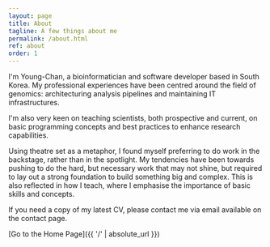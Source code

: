 ```yaml
---
layout: page
title: About
tagline: A few things about me
permalink: /about.html
ref: about
order: 1
---
```


I'm Young-Chan, a bioinformatician and software developer based in South Korea.
My professional experiences have been centred around the field of genomics:
architecturing analysis pipelines and maintaining IT infrastructures.

I'm also very keen on teaching scientists, both prospective and current, on basic
programming concepts and best practices to enhance research capabilities.

Using theatre set as a metaphor, I found myself preferring to do work in the 
backstage, rather than in the spotlight. My tendencies have been towards 
pushing to do the hard, but necessary work that may not shine, but required 
to lay out a strong foundation to build something big and complex. This is also
reflected in how I teach, where I emphasise the importance of basic skills and 
concepts.


If you need a copy of my latest CV, please contact me via email available on the contact page. 

[Go to the Home Page]({{ '/' | absolute_url }})
